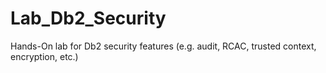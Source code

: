# Lab_Db2_Security
Hands-On lab for Db2 security features (e.g. audit, RCAC, trusted context, encryption, etc.)
